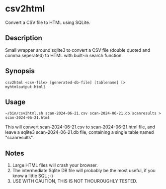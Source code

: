 # csv2html
Convert a CSV file to HTML using SQLite.

## Description

Small wrapper around sqlite3 to convert a CSV file (double quoted and comma seperated) to HTML with built-in search function.

## Synopsis

`csv2html <csv-file> [generated-db-file] [tablename] [> myhtmloutput.html]`

## Usage

```
~/bin/csv2html.sh scan-2024-06-21.csv scan-2024-06-21.db scanresults > scan-2024-06-21.html
```

This will convert scan-2024-06-21.csv to scan-2024-06-21.html file, and leave a sqlite3 scan-2024-06-21.db file, containing a single table named "scanresults".

## Notes

1. Large HTML files will crash your browser.
2. The intermediate Sqlite DB file will probably be the most useful, if you know a little SQL ;-)
3. USE WITH CAUTION, THIS IS NOT THOUROUGHLY TESTED.


